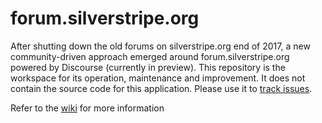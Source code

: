 # forum.silverstripe.org

After shutting down the old forums on silverstripe.org end of 2017, a new community-driven approach emerged around forum.silverstripe.org powered by Discourse (currently in preview). This repository is the workspace for its operation, maintenance and improvement. It does not contain the source code for this application. Please use it to [track issues](https://github.com/silverstripe/forum.silverstripe.org/issues).

Refer to the [wiki](https://github.com/silverstripe/forum.silverstripe.org/wiki) for more information
